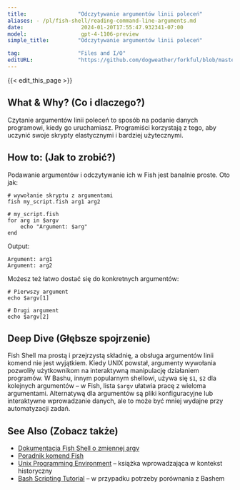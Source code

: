 ```yaml
---
title:                "Odczytywanie argumentów linii poleceń"
aliases: - /pl/fish-shell/reading-command-line-arguments.md
date:                  2024-01-20T17:55:47.932341-07:00
model:                 gpt-4-1106-preview
simple_title:         "Odczytywanie argumentów linii poleceń"

tag:                  "Files and I/O"
editURL:              "https://github.com/dogweather/forkful/blob/master/content/pl/fish-shell/reading-command-line-arguments.md"
---
```


{{< edit_this_page >}}

## What & Why? (Co i dlaczego?)
Czytanie argumentów linii poleceń to sposób na podanie danych programowi, kiedy go uruchamiasz. Programiści korzystają z tego, aby uczynić swoje skrypty elastycznymi i bardziej użytecznymi.

## How to: (Jak to zrobić?)
Podawanie argumentów i odczytywanie ich w Fish jest banalnie proste. Oto jak:

```Fish Shell
# wywołanie skryptu z argumentami
fish my_script.fish arg1 arg2

# my_script.fish
for arg in $argv
    echo "Argument: $arg"
end
```

Output:
```
Argument: arg1
Argument: arg2
```

Możesz też łatwo dostać się do konkretnych argumentów:

```Fish Shell
# Pierwszy argument
echo $argv[1]

# Drugi argument
echo $argv[2]
```

## Deep Dive (Głębsze spojrzenie)
Fish Shell ma prostą i przejrzystą składnię, a obsługa argumentów linii komend nie jest wyjątkiem. Kiedy UNIX powstał, argumenty wywołania pozwoliły użytkownikom na interaktywną manipulację działaniem programów. W Bashu, innym popularnym shellowi, używa się `$1`, `$2` dla kolejnych argumentów – w Fish, lista `$argv` ułatwia pracę z wieloma argumentami. Alternatywą dla argumentów są pliki konfiguracyjne lub interaktywne wprowadzanie danych, ale to może być mniej wydajne przy automatyzacji zadań.

## See Also (Zobacz także)
- [Dokumentacja Fish Shell o zmiennej argv](https://fishshell.com/docs/current/language.html#variables)
- [Poradnik komend Fish](https://fishshell.com/docs/current/tutorial.html#tut_scripting)
- [Unix Programming Environment](https://en.wikipedia.org/wiki/The_Unix_Programming_Environment) – książka wprowadzająca w kontekst historyczny
- [Bash Scripting Tutorial](https://www.tldp.org/LDP/Bash-Beginners-Guide/html/) – w przypadku potrzeby porównania z Bashem
